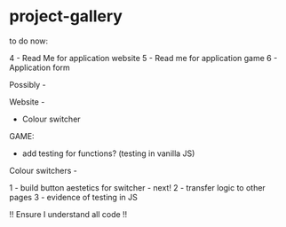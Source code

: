 # project-gallery

to do now:

4 - Read Me for application website
5 - Read me for application game
6 - Application form

Possibly - 

Website - 
- Colour switcher

GAME:
- add testing for functions? (testing in vanilla JS)

Colour switchers -

1 - build button aestetics for switcher - next!
2 - transfer logic to other pages
3 - evidence of testing in JS 

!! Ensure I understand all code !!
